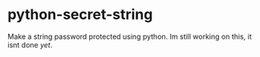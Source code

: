 # python-secret-string
Make a string password protected using python. Im still working on this, it isnt done *yet*.
